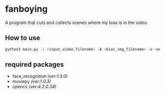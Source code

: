 # fanboying
A program that cuts and collects scenes where my bias is in the video.  

## How to use
```bash
python3 main.py -i <input_video_filename> -b <bias_img_filename> -o <output_video_filename>
```
 
## required packages
- face_recognition _(ver:1.3.0)_
- moviepy _(ver:1.0.3)_
- opencv _(ver:4.2.0.34)_
